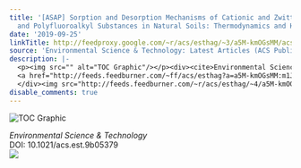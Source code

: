 ```yaml
---
title: '[ASAP] Sorption and Desorption Mechanisms of Cationic and Zwitterionic Per-
  and Polyfluoroalkyl Substances in Natural Soils: Thermodynamics and Hysteresis'
date: '2019-09-25'
linkTitle: http://feedproxy.google.com/~r/acs/esthag/~3/a5M-kmOGsMM/acs.est.9b05379
source: 'Environmental Science & Technology: Latest Articles (ACS Publications)'
description: |-
  <p><img src="" alt="TOC Graphic"/></p><div><cite>Environmental Science & Technology</cite></div><div>DOI: 10.1021/acs.est.9b05379</div><div class="feedflare">
  <a href="http://feeds.feedburner.com/~ff/acs/esthag?a=a5M-kmOGsMM:m1JJeUMQOyo:yIl2AUoC8zA"><img src="http://feeds.feedburner.com/~ff/acs/esthag?d=yIl2AUoC8zA" border="0"></img></a>
  </div><img src="http://feeds.feedburner.com/~r/acs/esthag/~4/a5M-kmOGsMM" height="1" width="1" ...
disable_comments: true
---
```

<p><img src="" alt="TOC Graphic"/></p><div><cite>Environmental Science & Technology</cite></div><div>DOI: 10.1021/acs.est.9b05379</div><div class="feedflare">
<a href="http://feeds.feedburner.com/~ff/acs/esthag?a=a5M-kmOGsMM:m1JJeUMQOyo:yIl2AUoC8zA"><img src="http://feeds.feedburner.com/~ff/acs/esthag?d=yIl2AUoC8zA" border="0"></img></a>
</div><img src="http://feeds.feedburner.com/~r/acs/esthag/~4/a5M-kmOGsMM" height="1" width="1" ...